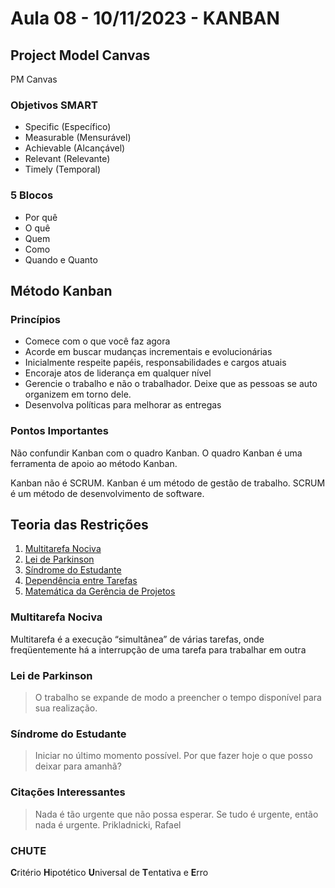 # Aula 08 - 10/11/2023 - KANBAN

## Project Model Canvas

PM Canvas

### Objetivos SMART

- Specific (Específico)
- Measurable (Mensurável)
- Achievable (Alcançável)
- Relevant (Relevante)
- Timely (Temporal)

### 5 Blocos

- Por quê
- O quê
- Quem
- Como
- Quando e Quanto

## Método Kanban

### Princípios

- Comece com o que você faz agora
- Acorde em buscar mudanças incrementais e
evolucionárias
- Inicialmente respeite papéis, responsabilidades e
cargos atuais
- Encoraje atos de liderança em qualquer nível
- Gerencie o trabalho e não o trabalhador. Deixe
que as pessoas se auto organizem em torno dele.
- Desenvolva políticas para melhorar as entregas

### Pontos Importantes

Não confundir Kanban com o quadro Kanban. O quadro Kanban é uma ferramenta de apoio ao método Kanban.

Kanban não é SCRUM. Kanban é um método de gestão de trabalho. SCRUM é um método de desenvolvimento de software.

## Teoria das Restrições

1. [Multitarefa Nociva](#multitarefa-nociva)
2. [Lei de Parkinson](#lei-de-parkinson)
3. [Síndrome do Estudante](#síndrome-do-estudante)
4. [Dependência entre Tarefas](#dependência-entre-tarefas)
5. [Matemática da Gerência de Projetos](#matemática-da-gerência-de-projetos)

### Multitarefa Nociva

Multitarefa é a execução “simultânea” de várias tarefas,
onde freqüentemente há a interrupção de uma tarefa para
trabalhar em outra

### Lei de Parkinson

> O trabalho se expande de modo a preencher o tempo disponível para sua realização.

### Síndrome do Estudante

> Iniciar no último momento possível.
> Por que fazer hoje o que posso deixar para amanhã?

### Citações Interessantes

> Nada é tão urgente que não possa esperar.
> Se tudo é urgente, então nada é urgente.
>   Prikladnicki, Rafael

### CHUTE

**C**ritério
**H**ipotético
**U**niversal de
**T**entativa e
**E**rro
